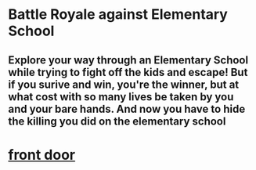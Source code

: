 # Battle Royale against Elementary School
## Explore your way through an Elementary School while trying to fight off the kids and escape! But if you surive and win, you're the winner, but at what cost with so many lives be taken by you and your bare hands. And now you have to hide the killing you did on the elementary school 



# [front door](../cafeteria)
